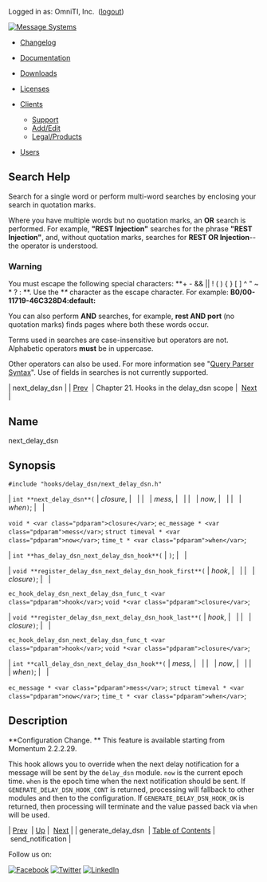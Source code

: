 Logged in as: OmniTI, Inc.  ([logout](https://support.messagesystems.com/logout.php))

[![Message Systems](https://support.messagesystems.com/images/ms-white205.png)](https://support.messagesystems.com/start.php) 

*   [Changelog](https://support.messagesystems.com/start.php?show=changelog)
*   [Documentation](https://support.messagesystems.com/docs/)
*   [Downloads](https://support.messagesystems.com/start.php)

*   [Licenses](https://support.messagesystems.com/license_summary.php)
*   <a href="">Clients</a>
    *   [Support](https://support.messagesystems.com/cs.php)
    *   [Add/Edit](https://support.messagesystems.com/edit_client.php)
    *   [Legal/Products](https://support.messagesystems.com/edit_products.php)
*   [Users](https://support.messagesystems.com/edit_customer.php)

## Search Help

Search for a single word or perform multi-word searches by enclosing your search in quotation marks.

Where you have multiple words but no quotation marks, an **OR** search is performed. For example, **"REST Injection"** searches for the phrase **"REST Injection"**, and, without quotation marks, searches for **REST OR Injection**--the operator is understood.

### Warning

You must escape the following special characters: **+ - && || ! ( ) { } [ ] ^ " ~ * ? : \**. Use the **\** character as the escape character. For example: **B0/00-11719-46C328D4\:default\:**

You can also perform **AND** searches, for example, **rest AND port** (no quotation marks) finds pages where both these words occur.

Terms used in searches are case-insensitive but operators are not. Alphabetic operators **must** be in uppercase.

Other operators can also be used. For more information see "[Query Parser Syntax](https://lucene.apache.org/core/old_versioned_docs/versions/3_0_0/queryparsersyntax.html)". Use of fields in searches is not currently supported.

| next_delay_dsn |
| [Prev](extending.hooks.delay_dsn.generate_delay_dsn.php)  | Chapter 21. Hooks in the delay_dsn scope |  [Next](extending.hooks.delay_dsn.send_notification.php) |

<a name="extending.hooks.delay_dsn.next_delay_dsn"></a>
## Name

next_delay_dsn

## Synopsis

`#include "hooks/delay_dsn/next_delay_dsn.h"`

| `int **next_delay_dsn**(` | <var class="pdparam">closure</var>, |   |
|   | <var class="pdparam">mess</var>, |   |
|   | <var class="pdparam">now</var>, |   |
|   | <var class="pdparam">when</var>`)`; |   |

`void * <var class="pdparam">closure</var>`;
`ec_message * <var class="pdparam">mess</var>`;
`struct timeval * <var class="pdparam">now</var>`;
`time_t * <var class="pdparam">when</var>`;

| `int **has_delay_dsn_next_delay_dsn_hook**(` | `)`; |   |

| `void **register_delay_dsn_next_delay_dsn_hook_first**(` | <var class="pdparam">hook</var>, |   |
|   | <var class="pdparam">closure</var>`)`; |   |

`ec_hook_delay_dsn_next_delay_dsn_func_t <var class="pdparam">hook</var>`;
`void *<var class="pdparam">closure</var>`;

| `void **register_delay_dsn_next_delay_dsn_hook_last**(` | <var class="pdparam">hook</var>, |   |
|   | <var class="pdparam">closure</var>`)`; |   |

`ec_hook_delay_dsn_next_delay_dsn_func_t <var class="pdparam">hook</var>`;
`void *<var class="pdparam">closure</var>`;

| `int **call_delay_dsn_next_delay_dsn_hook**(` | <var class="pdparam">mess</var>, |   |
|   | <var class="pdparam">now</var>, |   |
|   | <var class="pdparam">when</var>`)`; |   |

`ec_message * <var class="pdparam">mess</var>`;
`struct timeval * <var class="pdparam">now</var>`;
`time_t * <var class="pdparam">when</var>`;<a name="idp23579600"></a>
## Description

**Configuration Change. ** This feature is available starting from Momentum 2.2.2.29.

This hook allows you to override when the next delay notification for a message will be sent by the `delay_dsn` module. `now` is the current epoch time. `when` is the epoch time when the next notification should be sent. If `GENERATE_DELAY_DSN_HOOK_CONT` is returned, processing will fallback to other modules and then to the configuration. If `GENERATE_DELAY_DSN_HOOK_OK` is returned, then processing will terminate and the value passed back via `when` will be used.

| [Prev](extending.hooks.delay_dsn.generate_delay_dsn.php)  | [Up](extending.hooks.delay_dsn.php) |  [Next](extending.hooks.delay_dsn.send_notification.php) |
| generate_delay_dsn  | [Table of Contents](index.php) |  send_notification |

Follow us on:

[![Facebook](https://support.messagesystems.com/images/icon-facebook.png)](http://www.facebook.com/messagesystems) [![Twitter](https://support.messagesystems.com/images/icon-twitter.png)](http://twitter.com/#!/MessageSystems) [![LinkedIn](https://support.messagesystems.com/images/icon-linkedin.png)](http://www.linkedin.com/company/message-systems)